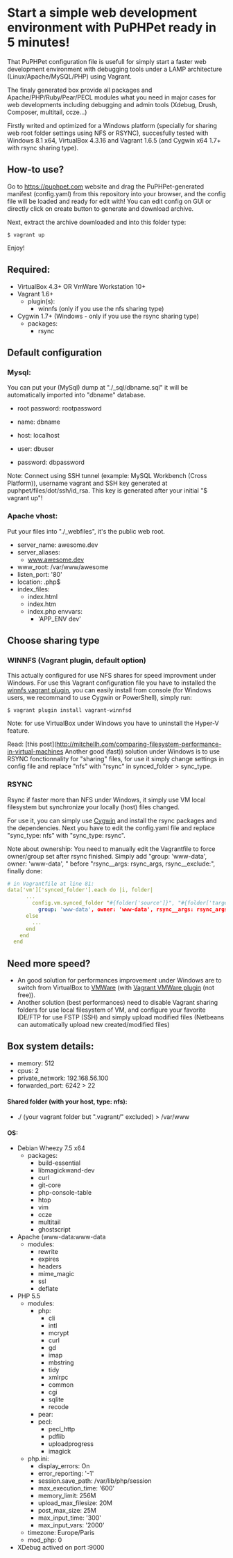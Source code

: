 Start a simple web development environment with PuPHPet ready in 5 minutes!
==========================

That PuPHPet configuration file is usefull for simply start a faster web development environment with debugging tools under a LAMP architecture (Linux/Apache/MySQL/PHP) using Vagrant.

The finaly generated box provide all packages and Apache/PHP/Ruby/Pear/PECL modules what you need in major cases for web developments including debugging and admin tools (Xdebug, Drush, Composer, multitail, ccze...)

Firstly writed and optimized for a Windows platform (specially for sharing web root folder settings using NFS or RSYNC), succesfully tested with Windows 8.1 x64, VirtualBox 4.3.16 and Vagrant 1.6.5 (and Cygwin x64 1.7+ with rsync sharing type).

## How-to use?

Go to https://puphpet.com website and drag the PuPHPet-generated manifest (config.yaml) from this repository into your browser, and the config file will be loaded and ready for edit with! You can edit config on GUI or directly click on create button to generate and download archive.

Next, extract the archive downloaded and into this folder type:

``` shell
$ vagrant up
```

Enjoy!

## Required:
- VirtualBox 4.3+ OR VmWare Workstation 10+
- Vagrant 1.6+
  - plugin(s):
    - winnfs (only if you use the nfs sharing type)
- Cygwin 1.7+ (Windows - only if you use the rsync sharing type)
  - packages:
    - rsync

## Default configuration

### Mysql:

You can put your (MySql) dump at "./_sql/dbname.sql" it will be automatically imported into "dbname" database.

- root password:  rootpassword

- name:       dbname
- host:       localhost
- user:       dbuser
- password:   dbpassword

Note: Connect using SSH tunnel (example: MySQL Workbench (Cross Platform)), username vagrant and SSH key generated at puphpet/files/dot/ssh/id_rsa. This key is generated after your initial "$ vagrant up"! 

### Apache vhost:

Put your files into "./_webfiles", it's the public web root.

- server_name: awesome.dev
- server_aliases:
  - www.awesome.dev
- www_root: /var/www/awesome
- listen_port: '80'
- location: \.php$
- index_files:
  - index.html
  - index.htm
  - index.php
  envvars:
      - 'APP_ENV dev'

## Choose sharing type

### WINNFS (Vagrant plugin, default option)
This actually configured for use NFS shares for speed improvment under Windows. For use this Vagrant configuration file you have to installed the [winnfs vagrant plugin](https://github.com/GM-Alex/vagrant-winnfsd), you can easily install from console (for Windows users, we recommand to use Cygwin or PowerShell), simply run:
```
$ vagrant plugin install vagrant-winnfsd
```

Note: for use VirtualBox under Windows you have to uninstall the Hyper-V feature.

Read: [this post](http://mitchellh.com/comparing-filesystem-performance-in-virtual-machines Another good (fast)) solution under Windows is to use RSYNC fonctionnality for "sharing" files, for use it simply change settings in config file and replace "nfs" with "rsync" in synced_folder > sync_type.

### RSYNC
Rsync if faster more than NFS under Windows, it simply use VM local filesystem but synchronize your locally (host) files changed.

For use it, you can simply use [Cygwin](https://www.cygwin.com/) and install the rsync packages and the dependencies. Next you have to edit the config.yaml file and replace "sync_type: nfs" with "sync_type: rsync".

Note about ownership: You need to manually edit the Vagrantfile to force owner/group set after rsync finished. Simply add "group: 'www-data', owner: 'www-data', " before "rsync__args: rsync_args, rsync__exclude:", finally done:

``` yaml
# in Vagrantfile at line 81:
data['vm']['synced_folder'].each do |i, folder|
      ...
        config.vm.synced_folder "#{folder['source']}", "#{folder['target']}", id: "#{i}",
          group: 'www-data', owner: 'www-data', rsync__args: rsync_args, rsync__exclude: rsync_exclude, rsync__auto: rsync_auto, type: 'rsync'
      else
        ...
      end
    end
  end
```

## Need more speed?

- An good solution for performances improvement under Windows are to switch from VirtualBox to [VMWare](http://www.vmware.com/) (with [Vagrant VMWare plugin](https://www.vagrantup.com/vmware) (not free)).
- Another solution (best performances) need to disable Vagrant sharing folders for use local filesystem of VM, and configure your favorite IDE/FTP for use FSTP (SSH) and simply upload modified files (Netbeans can automatically upload new created/modified files)

## Box system details:
- memory: 512
- cpus: 2
- private_network: 192.168.56.100
- forwarded_port: 6242 > 22

#### Shared folder (with your host, type: nfs):
- ./ (your vagrant folder but ".vagrant/" excluded) > /var/www

#### OS:
- Debian Wheezy 7.5 x64
  - packages:
    - build-essential
    - libmagickwand-dev
    - curl
    - git-core
    - php-console-table
    - htop
    - vim
    - ccze
    - multitail
    - ghostscript
- Apache (www-data:www-data
  - modules:
    - rewrite
    - expires
    - headers
    - mime_magic
    - ssl
    - deflate
- PHP 5.5
  - modules:
    - php:
      - cli
      - intl
      - mcrypt
      - curl
      - gd
      - imap
      - mbstring
      - tidy
      - xmlrpc
      - common
      - cgi
      - sqlite
      - recode
    - pear:
    - pecl:
      - pecl_http
      - pdflib
      - uploadprogress
      - imagick
  - php.ini:
      - display_errors: On
      - error_reporting: '-1'
      - session.save_path: /var/lib/php/session
      - max_execution_time: '600'
      - memory_limit: 256M
      - upload_max_filesize: 20M
      - post_max_size: 25M
      - max_input_time: '300'
      - max_input_vars: '2000'
  - timezone: Europe/Paris
  - mod_php: 0
- XDebug actived on port :9000

